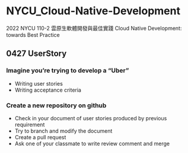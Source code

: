 # NYCU_Cloud-Native-Development
2022 NYCU 110-2 雲原生軟體開發與最佳實踐 Cloud Native Development: towards Best Practice

## 0427 UserStory
### Imagine you’re trying to develop a “Uber”
- Writing user stories
- Writing acceptance criteria
### Create a new repository on github
- Check in your document of user stories produced by previous requirement
- Try to branch and modify the document
- Create a pull request
- Ask one of your classmate to write review comment and merge

